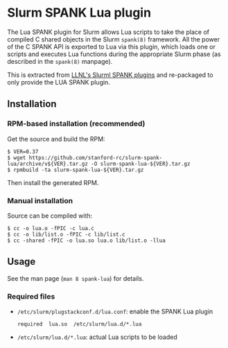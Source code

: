 # Slurm SPANK Lua plugin

The Lua SPANK plugin for Slurm allows Lua scripts to take the place of compiled C shared objects in the Slurm `spank(8)` framework. All the power of the C SPANK API is exported to Lua via this plugin, which loads one or scripts and executes Lua functions during the appropriate Slurm phase (as described in the `spank(8)` manpage).

This is extracted from [LLNL's Slurml SPANK plugins](https://github.com/grondo/slurm-spank-plugins) and re-packaged to only provide the LUA SPANK plugin.


## Installation

### RPM-based installation (recommended)

Get the source and build the RPM:

```
$ VER=0.37
$ wget https://github.com/stanford-rc/slurm-spank-lua/archive/v${VER}.tar.gz -O slurm-spank-lua-${VER}.tar.gz
$ rpmbuild -ta slurm-spank-lua-${VER}.tar.gz
```

Then install the generated RPM.


### Manual installation

Source can be compiled with:
```
$ cc -o lua.o -fPIC -c lua.c
$ cc -o lib/list.o -fPIC -c lib/list.c
$ cc -shared -fPIC -o lua.so lua.o lib/list.o -llua
```

## Usage

See the man page (`man 8 spank-lua`) for details.

### Required files

* `/etc/slurm/plugstackconf.d/lua.conf`: enable the SPANK Lua plugin
  ```
  required  lua.so  /etc/slurm/lua.d/*.lua
  ```

* `/etc/slurm/lua.d/*.lua`: actual Lua scripts to be loaded

